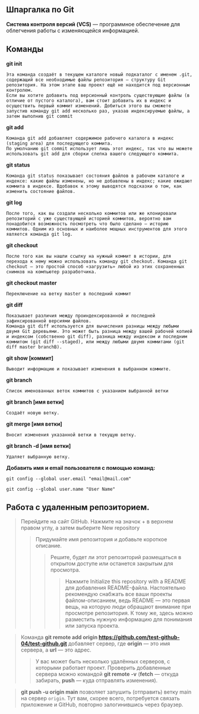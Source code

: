 ## Шпаргалка по Git

**Cистема контроля версий (VCS)** — программное обеспечение для облегчения работы с изменяющейся
информацией.

## Команды

**git init**

    Эта команда создаёт в текущем каталоге новый подкаталог с именем .git, содержащий все необходимые файлы репозитория — структуру Git репозитория. На этом этапе ваш проект ещё не находится под версионным контролем.
    Если вы хотите добавить под версионный контроль существующие файлы (в отличие от пустого каталога), вам стоит добавить их в индекс и осуществить первый коммит изменений. Добиться этого вы сможете запустив команду git add несколько раз, указав индексируемые файлы, а затем выполнив git commit

**git add**

    Команда git add добавляет содержимое рабочего каталога в индекс (staging area) для последующего коммита.
    По умолчанию git commit использует лишь этот индекс, так что вы можете использовать git add для сборки слепка вашего следующего коммита.

**git status**

    Команда git status показывает состояния файлов в рабочем каталоге и индексе: какие файлы изменены, но не добавлены в индекс; какие ожидают коммита в индексе. Вдобавок к этому выводятся подсказки о том, как изменить состояние файлов.

**git log**

    После того, как вы создали несколько коммитов или же клонировали репозиторий с уже существующей историей коммитов, вероятно вам понадобится возможность посмотреть что было сделано — историю коммитов. Одним из основных и наиболее мощных инструментов для этого является команда git log.

**git checkout**

    После того как вы нашли ссылку на нужный коммит в истории, для перехода к нему можно использовать команду git checkout. Команда git checkout — это простой способ «загрузить» любой из этих сохраненных снимков на компьютер разработчика.

**git checkout master**

    Переключение на ветку master в последний коммит

**git diff**

    Показывает различия между проиндексированной и последней зафиксированной версиями файлов.
    Команда git diff используется для вычисления разницы между любыми двумя Git деревьями. Это может быть разница между вашей рабочей копией и индексом (собственно git diff), разница между индексом и последним коммитом (git diff --staged), или между любыми двумя коммитами (git diff master branchB).

**git show [коммит]**

    Выводит информацию и показывает изменения в выбранном коммите.

**git branch**

    Список именованных веток коммитов с указанием выбранной ветки

**git branch [имя ветки]**

    Создаёт новую ветку.


**git merge [имя ветки]**

    Вносит изменения указанной ветки в текущую ветку.

**git branch -d [имя ветки]**

    Удаляет выбранную ветку.

**Добавить имя и email пользователя с помощью команд:**

`git config --global user.email "email@mail.com"`

`git config --global user.name "User Name"`

## Работа с удаленным репозиторием.

> Перейдите на сайт GitHub. Нажмите на значок + в верхнем правом углу, а затем выберите New repository
>> Придумайте имя репозитория и добавьте короткое описание.
>>>Решите, будет ли этот репозиторий размещаться в открытом доступе или останется закрытым для просмотра.
>>>>Нажмите Initialize this repository with a README для добавления README-файла. Настоятельно рекомендую снабжать все ваши проекты файлом-описанием, ведь README — это первая вещь, на которую люди обращают внимание при просмотре репозитория. К тому же, здесь можно разместить нужную информацию для понимания или запуска проекта.


>Команда **git remote add origin https://github.com/test-github-04/test-github.git** добавляет сервер, где **origin** — это имя сервера, а **url** — это адрес. 
>>У вас может быть несколько удалённых серверов, с которыми работает проект. Проверить добавленные сервера можно командой **git remote -v** (**fetch** — откуда забирать, **push** — куда отправлять изменения).

>**git push -u origin main** позволяет запушить (отправить) ветку main на сервер `origin`. Тут вам, скорее всего, потребуется связать приложение и GitHub, повторно залогинившись через браузер.